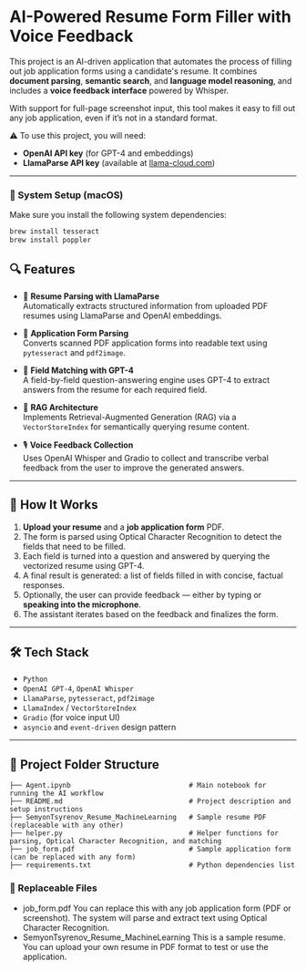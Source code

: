 # AI-Powered Resume Form Filler with Voice Feedback

This project is an AI-driven application that automates the process of filling out job application forms using a candidate's resume. It combines **document parsing**, **semantic search**, and **language model reasoning**, and includes a **voice feedback interface** powered by Whisper.

With support for full-page screenshot input, this tool makes it easy to fill out any job application, even if it’s not in a standard format.

⚠️ To use this project, you will need:

- **OpenAI API key** (for GPT-4 and embeddings)  
- **LlamaParse API key** (available at [llama-cloud.com](https://llama-cloud.com))
---
### 🔧 System Setup (macOS)

Make sure you install the following system dependencies:

```bash
brew install tesseract
brew install poppler
```
## 🔍 Features

- 📄 **Resume Parsing with LlamaParse**  
  Automatically extracts structured information from uploaded PDF resumes using LlamaParse and OpenAI embeddings.

- 📑 **Application Form Parsing**  
  Converts scanned PDF application forms into readable text using `pytesseract` and `pdf2image`.

- 💬 **Field Matching with GPT-4**  
  A field-by-field question-answering engine uses GPT-4 to extract answers from the resume for each required field.

- 🧠 **RAG Architecture**  
  Implements Retrieval-Augmented Generation (RAG) via a `VectorStoreIndex` for semantically querying resume content.

- 🎙 **Voice Feedback Collection**  
  Uses OpenAI Whisper and Gradio to collect and transcribe verbal feedback from the user to improve the generated answers.

---

## 🚀 How It Works

1. **Upload your resume** and a **job application form** PDF.
2. The form is parsed using Optical Character Recognition to detect the fields that need to be filled.
3. Each field is turned into a question and answered by querying the vectorized resume using GPT-4.
4. A final result is generated: a list of fields filled in with concise, factual responses.
5. Optionally, the user can provide feedback — either by typing or **speaking into the microphone**.
6. The assistant iterates based on the feedback and finalizes the form.

---

## 🛠 Tech Stack

- `Python`
- `OpenAI GPT-4`, `OpenAI Whisper`
- `LlamaParse`, `pytesseract`, `pdf2image`
- `LlamaIndex` / `VectorStoreIndex`
- `Gradio` (for voice input UI)
- `asyncio` and `event-driven` design pattern

---

## 📁 Project Folder Structure

```
├── Agent.ipynb                             # Main notebook for running the AI workflow
├── README.md                               # Project description and setup instructions
├── SemyonTsyrenov_Resume_MachineLearning   # Sample resume PDF (replaceable with any other)
├── helper.py                               # Helper functions for parsing, Optical Character Recognition, and matching
├── job_form.pdf                            # Sample application form (can be replaced with any form)
├── requirements.txt                        # Python dependencies list
```

### 🔄 Replaceable Files

- job_form.pdf
  You can replace this with any job application form (PDF or screenshot). The system will parse and extract text using Optical Character Recognition.
- SemyonTsyrenov_Resume_MachineLearning
  This is a sample resume. You can upload your own resume in PDF format to test or use the application.


